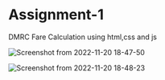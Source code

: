 # Assignment-1
DMRC Fare Calculation using html,css and js

![Screenshot from 2022-11-20 18-47-50](https://user-images.githubusercontent.com/118184794/202904237-0c14fe31-599d-4f28-9751-33d51a63a7bb.png)

![Screenshot from 2022-11-20 18-48-23](https://user-images.githubusercontent.com/118184794/202904241-58ab5c8c-b674-48d8-803c-b0c140690a46.png)
